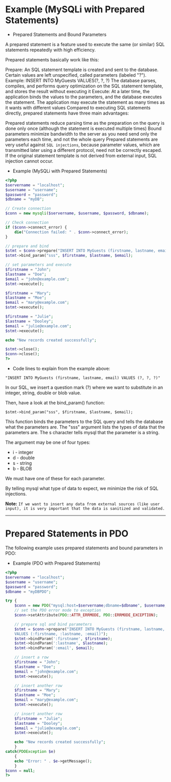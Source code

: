 # Example (MySQLi with Prepared Statements)

- Prepared Statements and Bound Parameters

A prepared statement is a feature used to execute the same (or similar) SQL statements repeatedly with high efficiency.

Prepared statements basically work like this:

Prepare: An SQL statement template is created and sent to the database. Certain values are left unspecified, called parameters (labeled "?"). Example: INSERT INTO MyGuests VALUES(?, ?, ?)
The database parses, compiles, and performs query optimization on the SQL statement template, and stores the result without executing it
Execute: At a later time, the application binds the values to the parameters, and the database executes the statement. The application may execute the statement as many times as it wants with different values
Compared to executing SQL statements directly, prepared statements have three main advantages:

Prepared statements reduce parsing time as the preparation on the query is done only once (although the statement is executed multiple times)
Bound parameters minimize bandwidth to the server as you need send only the parameters each time, and not the whole query
Prepared statements are very useful against `SQL injections`, because parameter values, which are transmitted later using a different protocol, need not be correctly escaped. If the original statement template is not derived from external input, SQL injection cannot occur.


- Example (MySQLi with Prepared Statements)

```php
<?php
$servername = "localhost";
$username = "username";
$password = "password";
$dbname = "myDB";

// Create connection
$conn = new mysqli($servername, $username, $password, $dbname);

// Check connection
if ($conn->connect_error) {
    die("Connection failed: " . $conn->connect_error);
}

// prepare and bind
$stmt = $conn->prepare("INSERT INTO MyGuests (firstname, lastname, email) VALUES (?, ?, ?)");
$stmt->bind_param("sss", $firstname, $lastname, $email);

// set parameters and execute
$firstname = "John";
$lastname = "Doe";
$email = "john@example.com";
$stmt->execute();

$firstname = "Mary";
$lastname = "Moe";
$email = "mary@example.com";
$stmt->execute();

$firstname = "Julie";
$lastname = "Dooley";
$email = "julie@example.com";
$stmt->execute();

echo "New records created successfully";

$stmt->close();
$conn->close();
?>
```
- Code lines to explain from the example above:

```mysql
"INSERT INTO MyGuests (firstname, lastname, email) VALUES (?, ?, ?)"
```
In our SQL, we insert a question mark (?) where we want to substitute in an integer, string, double or blob value.

Then, have a look at the bind_param() function:

```mysql
$stmt->bind_param("sss", $firstname, $lastname, $email);
```

This function binds the parameters to the SQL query and tells the database what the parameters are. The "sss" argument lists the types of data that the parameters are. The s character tells mysql that the parameter is a string.

The argument may be one of four types:

- i - integer
- d - double
- s - string
- b - BLOB

We must have one of these for each parameter.

By telling mysql what type of data to expect, we minimize the risk of SQL injections.


**Note:** `If we want to insert any data from external sources (like user input), it is very important that the data is sanitized and validated.`

-------------------------------------------------------------------------------------------

# Prepared Statements in PDO

The following example uses prepared statements and bound parameters in PDO:

- Example (PDO with Prepared Statements)

```php
<?php
$servername = "localhost";
$username = "username";
$password = "password";
$dbname = "myDBPDO";

try {
    $conn = new PDO("mysql:host=$servername;dbname=$dbname", $username, $password);
    // set the PDO error mode to exception
    $conn->setAttribute(PDO::ATTR_ERRMODE, PDO::ERRMODE_EXCEPTION);

    // prepare sql and bind parameters
    $stmt = $conn->prepare("INSERT INTO MyGuests (firstname, lastname, email)
    VALUES (:firstname, :lastname, :email)");
    $stmt->bindParam(':firstname', $firstname);
    $stmt->bindParam(':lastname', $lastname);
    $stmt->bindParam(':email', $email);

    // insert a row
    $firstname = "John";
    $lastname = "Doe";
    $email = "john@example.com";
    $stmt->execute();

    // insert another row
    $firstname = "Mary";
    $lastname = "Moe";
    $email = "mary@example.com";
    $stmt->execute();

    // insert another row
    $firstname = "Julie";
    $lastname = "Dooley";
    $email = "julie@example.com";
    $stmt->execute();

    echo "New records created successfully";
    }
catch(PDOException $e)
    {
    echo "Error: " . $e->getMessage();
    }
$conn = null;
?>
```

